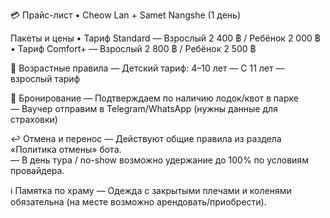 💳 Прайс-лист • Cheow Lan + Samet Nangshe (1 день)

Пакеты и цены
• Тариф Standard — Взрослый 2 400 ฿ / Ребёнок 2 000 ฿
• Тариф Comfort+ — Взрослый 2 800 ฿ / Ребёнок 2 500 ฿

👶 Возрастные правила
— Детский тариф: 4–10 лет
— С 11 лет — взрослый тариф

🧾 Бронирование
— Подтверждаем по наличию лодок/квот в парке  
— Ваучер отправим в Telegram/WhatsApp (нужны данные для страховки)

↩️ Отмена и перенос
— Действуют общие правила из раздела «Политика отмены» бота.  
— В день тура / no-show возможно удержание до 100% по условиям провайдера.

ℹ️ Памятка по храму
— Одежда с закрытыми плечами и коленями обязательна (на месте возможно арендовать/приобрести).
